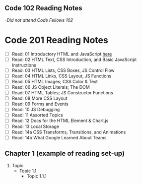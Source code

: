 ## Code 102 Reading Notes
_-Did not attend Code Fellows 102_

# Code 201 Reading Notes
- [ ] Read: 01 Introductory HTML and JavaScript [here](class-01.md)
- [ ] Read: 02 HTML Text, CSS Introduction, and Basic JavaScript Instructions
- [ ] Read: 03 HTML Lists, CSS Boxes, JS Control Flow
- [ ] Read: 04 HTML Links, CSS Layout, JS Functions
- [ ] Read: 05 HTML Images; CSS Color & Text
- [ ] Read: 06 JS Object Literals; The DOM
- [ ] Read: 07 HTML Tables; JS Constructor Functions
- [ ] Read: 08 More CSS Layout
- [ ] Read: 09 Forms and Events
- [ ] Read: 10 JS Debugging
- [ ] Read: 11 Assorted Topics
- [ ] Read: 12 Docs for the HTML Element & Chart.js
- [ ] Read: 13 Local Storage
- [ ] Read: 14a CSS Transforms, Transitions, and Animations
- [ ] Read: 14b What Google Learned About Teams

## Chapter 1 (example of reading set-up)
1. Topic
   - Topic 1.1
     - Topic 1.1.1
